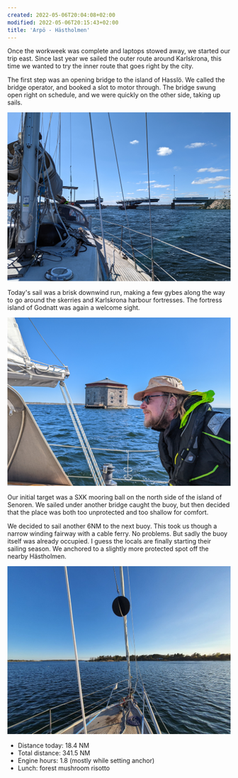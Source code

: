 ```yaml
---
created: 2022-05-06T20:04:08+02:00
modified: 2022-05-06T20:15:43+02:00
title: 'Arpö - Hästholmen'
---
```


Once the workweek was complete and laptops stowed away, we started our trip east. Since last year we sailed the outer route around Karlskrona, this time we wanted to try the inner route that goes right by the city.

The first step was an opening bridge to the island of Hasslö. We called the bridge operator, and booked a slot to motor through. The bridge swung open right on schedule, and we were quickly on the other side, taking up sails.

![Hasslö opening bridge](../2022/a41d1cafbafacf55cbb37c118ea453d2.jpg) 

Today's sail was a brisk downwind run, making a few gybes along the way to go around the skerries and Karlskrona harbour fortresses. The fortress island of Godnatt was again a welcome sight.

![Sailing past Godnatt](../2022/d321695f4b0f66ca3df275393053122e.jpg) 

Our initial target was a SXK mooring ball on the north side of the island of Senoren. We sailed under another bridge  caught the buoy, but then decided that the place was both too unprotected and too shallow for comfort.

We decided to sail another 6NM to the next buoy. This took us though a narrow winding fairway with a cable ferry. No problems. But sadly the buoy itself was already occupied. I guess the locals are finally starting their sailing season. We anchored to a slightly more protected spot off the nearby Hästholmen.

![At anchor](../2022/834d9305ead80b11db9bc10daaacc262.jpg) 

* Distance today: 18.4 NM
* Total distance: 341.5 NM
* Engine hours: 1.8 (mostly while setting anchor)
* Lunch: forest mushroom risotto
